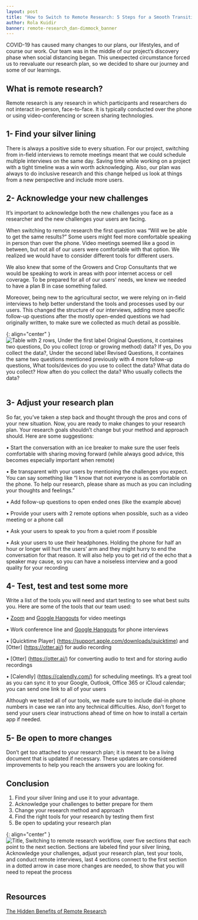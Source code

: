 ```yaml
---
layout: post
title: "How to Switch to Remote Research: 5 Steps for a Smooth Transition"
author: Rola Kuidir
banner: remote-research_dan-dimmock_banner
---
```

COVID-19 has caused many changes to our plans, our lifestyles, and of course our work. Our team was in the middle of our project’s discovery phase when social distancing began. This unexpected circumstance forced us to reevaluate our research plan, so we decided to share our journey and some of our learnings.

## What is remote research?
Remote research is any research in which participants and researchers do not interact in-person, face-to-face. It is typically conducted over the phone or using video-conferencing or screen sharing technologies.

## 1- Find your silver lining 
There is always a positive side to every situation. For our project, switching from in-field interviews to remote meetings meant that we could schedule multiple interviews on the same day. Saving time while working on a project with a tight timeline was a win worth acknowledging. Also, our plan was always to do inclusive research and this change helped us look at things from a new perspective and include more users.

## 2- Acknowledge your new challenges
It’s important to acknowledge both the new challenges you face as a researcher and the new challenges your users are facing. 

When switching to remote research the first question was “Will we be able to get the same results?” Some users might feel more comfortable speaking in person than over the phone. Video meetings seemed like a good in between, but not all of our users were comfortable with that option. We realized we would have to consider different tools for different users. 

We also knew that some of the Growers and Crop Consultants that we would be speaking to work in areas with poor internet access or cell coverage. To be prepared for all of our users' needs, we knew we needed to have a plan B in case something failed.

Moreover, being new to the agricultural sector, we were relying on in-field interviews to help better understand the tools and processes used by our users. This changed the structure of our interviews, adding more specific follow-up questions after the mostly open-ended questions we had originally written, to make sure we collected as much detail as possible.

{: align="center" }
![Table with 2 rows, Under the first label Original Questions, it containes two questions, Do you collect (crop or growing method) data? If yes, Do you collect the data?, Under the second label Revised Questions, it containes the same two questions mentioned previously with 4 more follow-up questions, What tools/devices do you use to collect the data? What data do you collect? How aften do you collect the data? Who usually collects the data?](/omafra-updates/images/questions_example.png)
<br><br>

## 3- Adjust your research plan
So far, you’ve taken a step back and thought through the pros and cons of your new situation. Now, you are ready to make changes to your research plan. Your research goals shouldn’t change but your method and approach should. Here are some suggestions:

• Start the conversation with an ice breaker to make sure the user feels comfortable with sharing moving forward (while always good advice, this becomes especially important when remote)

• Be transparent with your users by mentioning the challenges you expect. You can say something like “I know that not everyone is as comfortable on the phone. To help our research, please share as much as you can including your thoughts and feelings.”

• Add follow-up questions to open ended ones (like the example above)

• Provide your users with 2 remote options when possible, such as a video meeting or a phone call

• Ask your users to speak to you from a quiet room if possible

• Ask your users to use their headphones. Holding the phone for half an hour or longer will hurt the users’ arm and they might hurry to end the conversation for that reason. It will also help you to get rid of the echo that a speaker may cause, so you can have a noiseless interview and a good quality for your recording 

## 4- Test, test and test some more
Write a list of the tools you will need and start testing to see what best suits you. Here are some of the tools that our team used:

• [Zoom](https://zoom.us/) and [Google Hangouts](https://hangouts.google.com/) for video meetings

• Work conference line and [Google Hangouts](https://hangouts.google.com/) for phone interviews

• [Quicktime Player] (https://support.apple.com/downloads/quicktime) and [Otter] (https://otter.ai/) for audio recording

• [Otter] (https://otter.ai/) for converting audio to text and for storing audio recordings 

• [Calendly] (https://calendly.com/) for scheduling meetings. It’s a great tool as you can sync it to your Google, Outlook, Office 365 or iCloud calendar; you can send one link to all of your users

Although we tested all of our tools, we made sure to include dial-in phone numbers in case we ran into any technical difficulties. Also, don’t forget to send your users clear instructions ahead of time on how to install a certain app if needed. 

## 5- Be open to more changes
Don’t get too attached to your research plan; it is meant to be a living document that is updated if necessary. These updates are considered improvements to help you reach the answers you are looking for.

## Conclusion
1. Find your silver lining and use it to your advantage. 
2. Acknowledge your challenges to better prepare for them
3. Change your research method and approach
4. Find the right tools for your research by testing them first
5. Be open to updating your research plan 

{: align="center" }
![Title, Switching to remote research workflow, over five sections that each point to the next section. Sections are labeled find your silver lining, Acknowledge your challenges, adjust your research plan, test your tools, and conduct remote interviews, last 4 sections connect to the first section in a dotted arrow in case more changes are needed, to show that you will need to repeat the process](/omafra-updates/images/remote-research_workflow.jpg)
<br><br>

## Resources
[The Hidden Benefits of Remote Research](https://www.uxbooth.com/articles/hidden-benefits-remote-research/) 

